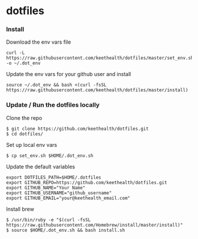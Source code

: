 # dotfiles


### Install

Download the env vars file
```
curl -L https://raw.githubusercontent.com/keethealth/dotfiles/master/set_env.sh -o ~/.dot_env
```

Update the env vars for your github user and install
 ```
source ~/.dot_env && bash <(curl -fsSL https://raw.githubusercontent.com/keethealth/dotfiles/master/install)
```


### Update / Run the dotfiles locally
Clone the repo

```
$ git clone https://github.com/keethealth/dotfiles.git
$ cd dotfiles/
```

Set up local env vars

```
$ cp set_env.sh $HOME/.dot_env.sh
```

Update the default variables
```
export DOTFILES_PATH=$HOME/.dotfiles
export GITHUB_REPO=https://github.com/keethealth/dotfiles.git
export GITHUB_NAME="Your Name"
export GITHUB_USERNAME="github_username"
export GITHUB_EMAIL="your@keethealth_email.com"
```

Install brew

```
$ /usr/bin/ruby -e "$(curl -fsSL https://raw.githubusercontent.com/Homebrew/install/master/install)"
$ source $HOME/.dot_env.sh && bash install.sh  
```

